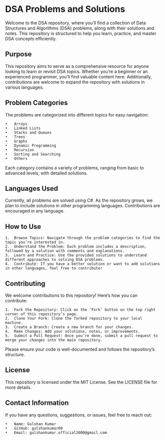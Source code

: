 # DSA Problems and Solutions

Welcome to the DSA repository, where you’ll find a collection of Data Structures and Algorithms (DSA) problems, along with their solutions and notes. This repository is structured to help you learn, practice, and master DSA concepts efficiently.

## Purpose

This repository aims to serve as a comprehensive resource for anyone looking to learn or revisit DSA topics. Whether you’re a beginner or an experienced programmer, you’ll find valuable content here. Additionally, contributions are welcome to expand the repository with solutions in various languages.

## Problem Categories

The problems are categorized into different topics for easy navigation:

	•	Arrays
	•	Linked Lists
	•	Stacks and Queues
	•	Trees
	•	Graphs
	•	Dynamic Programming
	•	Recursion
	•	Sorting and Searching
	•	Others

Each category contains a variety of problems, ranging from basic to advanced levels, with detailed solutions.

## Languages Used

Currently, all problems are solved using C#. As the repository grows, we plan to include solutions in other programming languages. Contributions are encouraged in any language.

## How to Use

	1.	Browse Topics: Navigate through the problem categories to find the topic you’re interested in.
	2.	Understand the Problem: Each problem includes a description, followed by a solution with comments and explanations.
	3.	Learn and Practice: Use the provided solutions to understand different approaches to solving DSA problems.
	4.	Contribute: If you have a better solution or want to add solutions in other languages, feel free to contribute!

## Contributing

We welcome contributions to this repository! Here’s how you can contribute:

	1.	Fork the Repository: Click on the ‘Fork’ button on the top right corner of this repository’s page.
	2.	Clone Your Fork: Clone the forked repository to your local machine.
	3.	Create a Branch: Create a new branch for your changes.
	4.	Make Changes: Add your solutions, notes, or improvements.
	5.	Submit a Pull Request: Once you’re done, submit a pull request to merge your changes into the main repository.

Please ensure your code is well-documented and follows the repository’s structure.

## License

This repository is licensed under the MIT License. See the LICENSE file for more details.

## Contact Information

If you have any questions, suggestions, or issues, feel free to reach out:

	•	Name: Gulshan Kumar
	•	GitHub: gulshankumar09
	•	Email: gulshankumar.official2000@gmail.com
